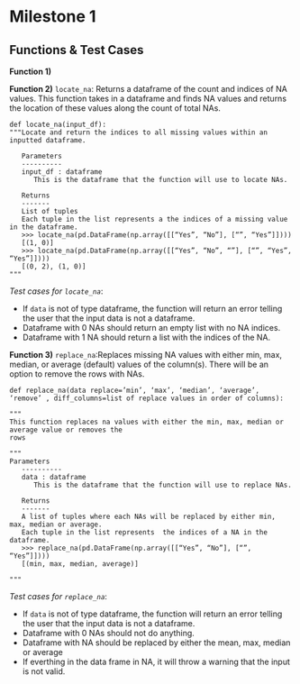 # Milestone 1


## Functions & Test Cases
**Function 1)**


**Function 2)** `locate_na`: Returns a dataframe of the count and indices of NA values.  This function takes in a dataframe and finds NA values and returns the location of these values along the count of total NAs.

```
def locate_na(input_df):
"""Locate and return the indices to all missing values within an inputted dataframe.

   Parameters
   ----------
   input_df : dataframe
      This is the dataframe that the function will use to locate NAs.
      
   Returns
   -------
   List of tuples
   Each tuple in the list represents a the indices of a missing value in the dataframe. 
   >>> locate_na(pd.DataFrame(np.array([[“Yes”, “No”], [“”, “Yes”]])))
   [(1, 0)]
   >>> locate_na(pd.DataFrame(np.array([[“Yes”, “No”, “”], [“”, “Yes”, “Yes”]])))
   [(0, 2), (1, 0)]
"""
```

*Test cases for `locate_na`*:
- If `data` is not of type dataframe, the function will return an error telling the user that the input data is not a dataframe.
- Dataframe with 0 NAs should return an empty list with no NA indices.
- Dataframe with 1 NA should return a list with the indices of the NA. 

**Function 3)** `replace_na`:Replaces missing NA values with either min, max, median, or average (default) values of the column(s). There will be an option to remove the rows with NAs.

```
def replace_na(data replace=’min’, ‘max’, ‘median’, ‘average’, ‘remove’ , diff_columns=list of replace values in order of columns):

"""
This function replaces na values with either the min, max, median or average value or removes the
rows

"""
Parameters
   ----------
   data : dataframe
      This is the dataframe that the function will use to replace NAs.
      
   Returns
   -------
   A list of tuples where each NAs will be replaced by either min, max, median or average.
   Each tuple in the list represents  the indices of a NA in the dataframe. 
   >>> replace_na(pd.DataFrame(np.array([[“Yes”, “No”], [“”, “Yes”]])))
   [(min, max, median, average)]
  
"""
```

*Test cases for `replace_na`*:
- If `data` is not of type dataframe, the function will return an error telling the user that the input data is not a dataframe.
- Dataframe with 0 NAs should not do anything.
- Dataframe with NA should be replaced by either the mean, max, median or average
- If everthing in the data frame in NA, it will throw a warning that the input is not valid.






